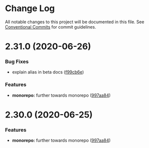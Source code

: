# Change Log

All notable changes to this project will be documented in this file.
See [Conventional Commits](https://conventionalcommits.org) for commit guidelines.

# 2.31.0 (2020-06-26)


### Bug Fixes

* explain alias in beta docs ([f99cb6e](https://github.com/haved/cognite-sdk-js/commit/f99cb6ef2e7fff1bb9a1138ecf2e7729648678db))


### Features

* **monorepo:** further towards monorepo ([997aa84](https://github.com/haved/cognite-sdk-js/commit/997aa845217516a2bdf20ec1b569ba911a1b2e60))





# 2.30.0 (2020-06-25)


### Features

* **monorepo:** further towards monorepo ([997aa84](https://github.com/cognitedata/cognite-sdk-js/commit/997aa845217516a2bdf20ec1b569ba911a1b2e60))
